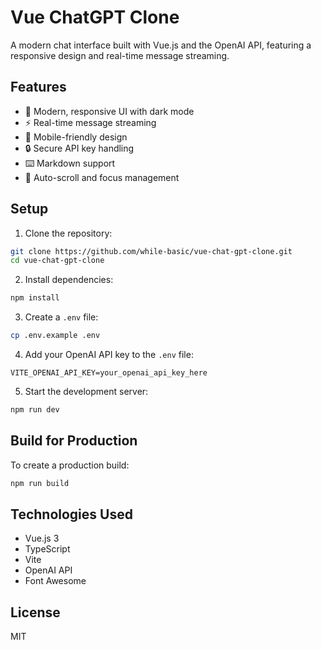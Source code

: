 # Vue ChatGPT Clone

A modern chat interface built with Vue.js and the OpenAI API, featuring a responsive design and real-time message streaming.

## Features

- 🎨 Modern, responsive UI with dark mode
- ⚡ Real-time message streaming
- 📱 Mobile-friendly design
- 🔒 Secure API key handling
- ⌨️ Markdown support
- 🔄 Auto-scroll and focus management

## Setup

1. Clone the repository:
```bash
git clone https://github.com/while-basic/vue-chat-gpt-clone.git
cd vue-chat-gpt-clone
```

2. Install dependencies:
```bash
npm install
```

3. Create a `.env` file:
```bash
cp .env.example .env
```

4. Add your OpenAI API key to the `.env` file:
```
VITE_OPENAI_API_KEY=your_openai_api_key_here
```

5. Start the development server:
```bash
npm run dev
```

## Build for Production

To create a production build:

```bash
npm run build
```

## Technologies Used

- Vue.js 3
- TypeScript
- Vite
- OpenAI API
- Font Awesome

## License

MIT
